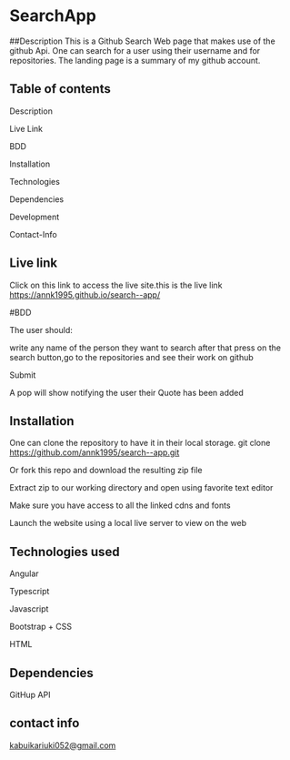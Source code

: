 # SearchApp
##Description
This is a Github Search Web page that makes use of the github Api. One can search for a user using their username and for repositories. The landing page is a summary of my github account.



## Table of contents

Description

Live Link

BDD

Installation

Technologies

Dependencies

Development

Contact-Info


## Live link
Click on this link to access the live site.this is the live link https://annk1995.github.io/search--app/

#BDD

The user should:

write any name of the person they want to search
after that press on the search button,go to the repositories and see their work on github

Submit

A pop will show notifying the user their Quote has been added



## Installation
One can clone the repository to have it in their local storage. git clone https://github.com/annk1995/search--app.git


Or fork this repo and download the resulting zip file


Extract zip to our working directory and open using favorite text editor


Make sure you have access to all the linked cdns and fonts


Launch the website using a local live server to view on the web

## Technologies used

Angular

Typescript

Javascript

Bootstrap + CSS

HTML


## Dependencies

GitHup API



## contact info

kabuikariuki052@gmail.com
